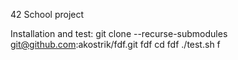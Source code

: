 42 School project

Installation and test:
git clone --recurse-submodules  
git@github.com:akostrik/fdf.git fdf
cd fdf
./test.sh f
